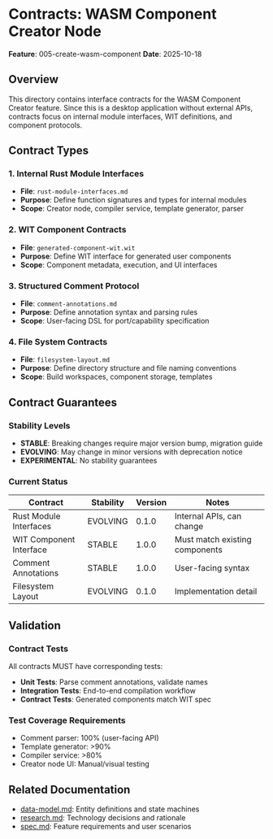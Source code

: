 # Contracts: WASM Component Creator Node

**Feature**: 005-create-wasm-component
**Date**: 2025-10-18

## Overview

This directory contains interface contracts for the WASM Component Creator feature. Since this is a desktop application without external APIs, contracts focus on internal module interfaces, WIT definitions, and component protocols.

## Contract Types

### 1. Internal Rust Module Interfaces
- **File**: `rust-module-interfaces.md`
- **Purpose**: Define function signatures and types for internal modules
- **Scope**: Creator node, compiler service, template generator, parser

### 2. WIT Component Contracts
- **File**: `generated-component-wit.wit`
- **Purpose**: Define WIT interface for generated user components
- **Scope**: Component metadata, execution, and UI interfaces

### 3. Structured Comment Protocol
- **File**: `comment-annotations.md`
- **Purpose**: Define annotation syntax and parsing rules
- **Scope**: User-facing DSL for port/capability specification

### 4. File System Contracts
- **File**: `filesystem-layout.md`
- **Purpose**: Define directory structure and file naming conventions
- **Scope**: Build workspaces, component storage, templates

## Contract Guarantees

### Stability Levels

- **STABLE**: Breaking changes require major version bump, migration guide
- **EVOLVING**: May change in minor versions with deprecation notice
- **EXPERIMENTAL**: No stability guarantees

### Current Status

| Contract | Stability | Version | Notes |
|----------|-----------|---------|-------|
| Rust Module Interfaces | EVOLVING | 0.1.0 | Internal APIs, can change |
| WIT Component Interface | STABLE | 1.0.0 | Must match existing components |
| Comment Annotations | STABLE | 1.0.0 | User-facing syntax |
| Filesystem Layout | EVOLVING | 0.1.0 | Implementation detail |

## Validation

### Contract Tests

All contracts MUST have corresponding tests:
- **Unit Tests**: Parse comment annotations, validate names
- **Integration Tests**: End-to-end compilation workflow
- **Contract Tests**: Generated components match WIT spec

### Test Coverage Requirements

- Comment parser: 100% (user-facing API)
- Template generator: >90%
- Compiler service: >80%
- Creator node UI: Manual/visual testing

## Related Documentation

- [data-model.md](../data-model.md): Entity definitions and state machines
- [research.md](../research.md): Technology decisions and rationale
- [spec.md](../spec.md): Feature requirements and user scenarios
